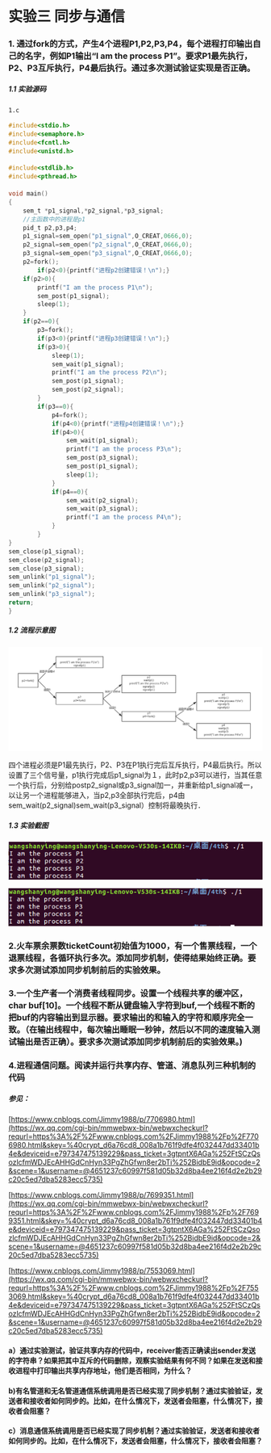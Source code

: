 # 实验三 同步与通信

### 1. 通过fork的方式，产生4个进程P1,P2,P3,P4，每个进程打印输出自己的名字，例如P1输出“I am the process P1”。要求P1最先执行，P2、P3互斥执行，P4最后执行。通过多次测试验证实现是否正确。

##### 1.1 实验源码

`1.c`

```c
#include<stdio.h>
#include<semaphore.h>
#include<fcntl.h>
#include<unistd.h>

#include<stdlib.h>
#include<pthread.h>

void main()
{
	sem_t *p1_signal,*p2_signal,*p3_signal;
	//主函数中的进程是p1
	pid_t p2,p3,p4; 
	p1_signal=sem_open("p1_signal",O_CREAT,0666,0);
	p2_signal=sem_open("p2_signal",O_CREAT,0666,0);
	p3_signal=sem_open("p3_signal",O_CREAT,0666,0);
	p2=fork();
        if(p2<0){printf("进程p2创建错误！\n");}
	if(p2>0){
		printf("I am the process P1\n");
		sem_post(p1_signal);
		sleep(1);
	}
	if(p2==0){
		p3=fork();
		if(p3<0){printf("进程p3创建错误！\n");}
		if(p3>0){
			sleep(1);
			sem_wait(p1_signal);
			printf("I am the process P2\n");
			sem_post(p1_signal);
			sem_post(p2_signal);
		}
		if(p3==0){
			p4=fork();
			if(p4<0){printf("进程p4创建错误！\n");}
			if(p4>0){
				sem_wait(p1_signal);
				printf("I am the process P3\n");
				sem_post(p3_signal);
				sem_post(p1_signal);
				sleep(1);
			}
			if(p4==0){
				sem_wait(p2_signal);
				sem_wait(p3_signal);
				printf("I am the process P4\n");
			}
		}
}
sem_close(p1_signal);
sem_close(p2_signal);
sem_close(p3_signal);
sem_unlink("p1_signal");
sem_unlink("p2_signal");
sem_unlink("p3_signal");
return;
}


```



##### 1.2 流程示意图

![](https://github.com/coconod/Operating-System-HW-/blob/master/lab3/images/4_1%E6%B5%81%E7%A8%8B%E5%9B%BE.png)

四个进程必须是P1最先执行，P2、P3在P1执行完后互斥执行，P4最后执行。所以设置了三个信号量，p1执行完成后p1_signal为１，此时p2,p3可以进行，当其任意一个执行后，分别给postp2_signal或p3_signal加一，并重新给p1_signal减一，以让另一个进程能够进入，当p2,p3全部执行完后，p4由sem_wait(p2_signal)sem_wait(p3_signal）控制将最晚执行．

##### 1.3 实验截图

![](https://github.com/coconod/Operating-System-HW-/blob/master/lab3/images/4_1.png)

![](https://github.com/coconod/Operating-System-HW-/blob/master/lab3/images/4_1(2).png)

### 2.火车票余票数ticketCount初始值为1000，有一个售票线程，一个退票线程，各循环执行多次。添加同步机制，使得结果始终正确。要求多次测试添加同步机制前后的实验效果。



### 3.一个生产者一个消费者线程同步。设置一个线程共享的缓冲区， char buf[10]。一个线程不断从键盘输入字符到buf,一个线程不断的把buf的内容输出到显示器。要求输出的和输入的字符和顺序完全一致。（在输出线程中，每次输出睡眠一秒钟，然后以不同的速度输入测试输出是否正确）。要求多次测试添加同步机制前后的实验效果。)



### 4.进程通信问题。阅读并运行共享内存、管道、消息队列三种机制的代码

##### 参见：

 [https://www.cnblogs.com/Jimmy1988/p/7706980.html](https://wx.qq.com/cgi-bin/mmwebwx-bin/webwxcheckurl?requrl=https%3A%2F%2Fwww.cnblogs.com%2FJimmy1988%2Fp%2F7706980.html&skey=%40crypt_d6a76cd8_008a1b761f9dfe4f032447dd33401b4e&deviceid=e797347475139229&pass_ticket=3gtpntX6AGa%252FtSCzQsozlcfmWDJEcAHHGdCnHyn33PgZhGfwn8er2bTi%252BidbE9id&opcode=2&scene=1&username=@4651237c60997f581d05b32d8ba4ee216f4d2e2b29c20c5ed7dba5283ecc5735)

 [https://www.cnblogs.com/Jimmy1988/p/7699351.html](https://wx.qq.com/cgi-bin/mmwebwx-bin/webwxcheckurl?requrl=https%3A%2F%2Fwww.cnblogs.com%2FJimmy1988%2Fp%2F7699351.html&skey=%40crypt_d6a76cd8_008a1b761f9dfe4f032447dd33401b4e&deviceid=e797347475139229&pass_ticket=3gtpntX6AGa%252FtSCzQsozlcfmWDJEcAHHGdCnHyn33PgZhGfwn8er2bTi%252BidbE9id&opcode=2&scene=1&username=@4651237c60997f581d05b32d8ba4ee216f4d2e2b29c20c5ed7dba5283ecc5735)

 [https://www.cnblogs.com/Jimmy1988/p/7553069.html](https://wx.qq.com/cgi-bin/mmwebwx-bin/webwxcheckurl?requrl=https%3A%2F%2Fwww.cnblogs.com%2FJimmy1988%2Fp%2F7553069.html&skey=%40crypt_d6a76cd8_008a1b761f9dfe4f032447dd33401b4e&deviceid=e797347475139229&pass_ticket=3gtpntX6AGa%252FtSCzQsozlcfmWDJEcAHHGdCnHyn33PgZhGfwn8er2bTi%252BidbE9id&opcode=2&scene=1&username=@4651237c60997f581d05b32d8ba4ee216f4d2e2b29c20c5ed7dba5283ecc5735)  

#### a）通过实验测试，验证共享内存的代码中，receiver能否正确读出sender发送的字符串？如果把其中互斥的代码删除，观察实验结果有何不同？如果在发送和接收进程中打印输出共享内存地址，他们是否相同，为什么？



#### b)有名管道和无名管道通信系统调用是否已经实现了同步机制？通过实验验证，发送者和接收者如何同步的。比如，在什么情况下，发送者会阻塞，什么情况下，接收者会阻塞？



#### c）消息通信系统调用是否已经实现了同步机制？通过实验验证，发送者和接收者如何同步的。比如，在什么情况下，发送者会阻塞，什么情况下，接收者会阻塞？

